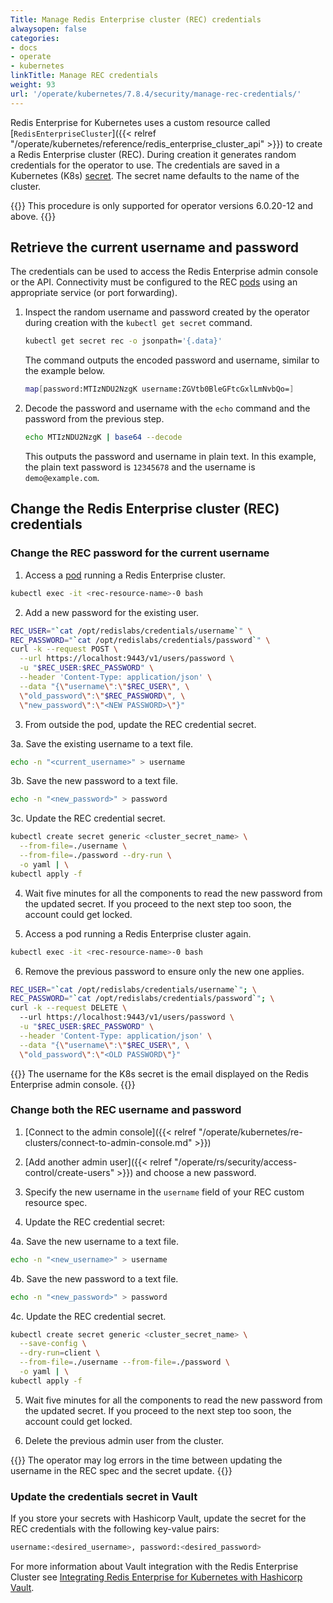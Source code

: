 ```yaml
---
Title: Manage Redis Enterprise cluster (REC) credentials
alwaysopen: false
categories:
- docs
- operate
- kubernetes
linkTitle: Manage REC credentials
weight: 93
url: '/operate/kubernetes/7.8.4/security/manage-rec-credentials/'
---
```

Redis Enterprise for Kubernetes uses a custom resource called [`RedisEnterpriseCluster`]({{< relref "/operate/kubernetes/reference/redis_enterprise_cluster_api" >}}) to create a Redis Enterprise cluster (REC). During creation it generates random credentials for the operator to use. The credentials are saved in a Kubernetes (K8s) [secret](https://kubernetes.io/docs/concepts/configuration/secret/). The secret name defaults to the name of the cluster.

{{<note>}}
This procedure is only supported for operator versions 6.0.20-12 and above.
{{</note>}}

## Retrieve the current username and password

The credentials can be used to access the Redis Enterprise admin console or the API. Connectivity must be configured to the REC [pods](https://kubernetes.io/docs/concepts/workloads/pods/) using an appropriate service (or port forwarding).

1. Inspect the random username and password created by the operator during creation with the `kubectl get secret` command.

    ```sh
    kubectl get secret rec -o jsonpath='{.data}'
    ```

    The command outputs the encoded password and username, similar to the example below.

      ```sh
      map[password:MTIzNDU2NzgK username:ZGVtb0BleGFtcGxlLmNvbQo=]
      ```

1. Decode the password and username with the `echo` command and the password from the previous step.

    ```bash
    echo MTIzNDU2NzgK | base64 --decode
    ```

    This outputs the password and username in plain text. In this example, the plain text password is `12345678` and the username is `demo@example.com`.

## Change the Redis Enterprise cluster (REC) credentials

### Change the REC password for the current username

1. Access a [pod](https://kubernetes.io/docs/concepts/workloads/pods/) running a Redis Enterprise cluster.

```sh
kubectl exec -it <rec-resource-name>-0 bash
```

2. Add a new password for the existing user.

```bash
REC_USER="`cat /opt/redislabs/credentials/username`" \
REC_PASSWORD="`cat /opt/redislabs/credentials/password`" \
curl -k --request POST \
  --url https://localhost:9443/v1/users/password \
  -u "$REC_USER:$REC_PASSWORD" \
  --header 'Content-Type: application/json' \
  --data "{\"username\":\"$REC_USER\", \
  \"old_password\":\"$REC_PASSWORD\", \
  \"new_password\":\"<NEW PASSWORD>\"}"
```

3. From outside the pod, update the REC credential secret.

3a. Save the existing username to a text file.

```sh
echo -n "<current_username>" > username 
```

3b. Save the new password to a text file.

```sh
echo -n "<new_password>" > password
```

3c. Update the REC credential secret.

```sh
kubectl create secret generic <cluster_secret_name> \
  --from-file=./username \
  --from-file=./password --dry-run \
  -o yaml | \
kubectl apply -f 
```

4. Wait five minutes for all the components to read the new password from the updated secret. If you proceed to the next step too soon, the account could get locked.

5. Access a pod running a Redis Enterprise cluster again.

```sh
kubectl exec -it <rec-resource-name>-0 bash
```

6. Remove the previous password to ensure only the new one applies.

```sh
REC_USER="`cat /opt/redislabs/credentials/username`"; \
REC_PASSWORD="`cat /opt/redislabs/credentials/password`"; \
curl -k --request DELETE \ 
  --url https://localhost:9443/v1/users/password \
  -u "$REC_USER:$REC_PASSWORD" \
  --header 'Content-Type: application/json' \
  --data "{\"username\":\"$REC_USER\", \
  \"old_password\":\"<OLD PASSWORD\"}"
```

{{<note>}} The username for the K8s secret is the email displayed on the Redis Enterprise admin console. {{</note>}}

### Change both the REC username and password

1. [Connect to the admin console]({{< relref "/operate/kubernetes/re-clusters/connect-to-admin-console.md" >}})

2. [Add another admin user]({{< relref "/operate/rs/security/access-control/create-users" >}}) and choose a new password.

3. Specify the new username in the `username` field of your REC custom resource spec.

4. Update the REC credential secret:

4a. Save the new username to a text file.

```sh
echo -n "<new_username>" > username
```

4b. Save the new password to a text file.

```sh
echo -n "<new_password>" > password
```

4c. Update the REC credential secret.

```sh
kubectl create secret generic <cluster_secret_name> \
  --save-config \
  --dry-run=client \
  --from-file=./username --from-file=./password \
  -o yaml | \
kubectl apply -f
```

5. Wait five minutes for all the components to read the new password from the updated secret. If you proceed to the next step too soon, the account could get locked.

6. Delete the previous admin user from the cluster.

{{<note>}}
The operator may log errors in the time between updating the username in the REC spec and the secret update.
{{</note>}}

### Update the credentials secret in Vault

If you store your secrets with Hashicorp Vault, update the secret for the REC credentials with the following key-value pairs:

```sh
username:<desired_username>, password:<desired_password>
```

For more information about Vault integration with the Redis Enterprise Cluster see [Integrating Redis Enterprise for Kubernetes with Hashicorp Vault](https://github.com/RedisLabs/redis-enterprise-k8s-docs/blob/master/vault/README.md).
